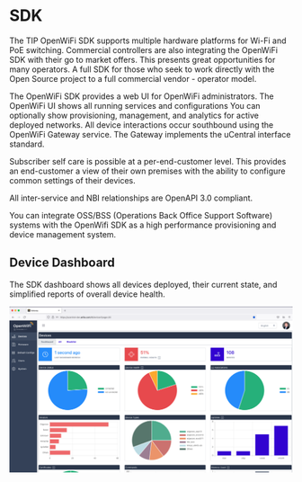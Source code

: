 # SDK

The TIP OpenWiFi SDK supports multiple hardware platforms for Wi-Fi and PoE switching. Commercial controllers are also integrating the OpenWiFi SDK with their go to market offers. This presents great opportunities for many operators. A full SDK for those who seek to work directly with the Open Source project to a full commercial vendor - operator model.

The OpenWiFi SDK provides a web UI for OpenWiFi administrators. The OpenWiFi UI shows all running services and configurations You can optionally show provisioning, management, and analytics for active deployed networks. All device interactions occur southbound using the OpenWiFi Gateway service. The Gateway implements the uCentral interface standard.

Subscriber self care is possible at a per-end-customer level. This provides an end-customer a view of their own premises with the ability to configure common settings of their devices.

All inter-service and NBI relationships are OpenAPI 3.0 compliant.

You can integrate OSS/BSS (Operations Back Office Support Software) systems with the OpenWifi SDK as a high performance provisioning and device management system.

## Device Dashboard

The SDK dashboard shows all devices deployed, their current state, and simplified reports of overall device health.

![](../.gitbook/assets/image10.png)

